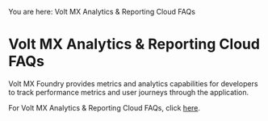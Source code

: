                             

You are here: Volt MX Analytics & Reporting Cloud FAQs

Volt MX  Analytics & Reporting Cloud FAQs
=====================================

Volt MX  Foundry provides metrics and analytics capabilities for developers to track performance metrics and user journeys through the application.

For Volt MX Analytics & Reporting Cloud FAQs, click [here](https://support.hcltechsw.com/csm?id=kb_article&sysparm_article=KB0083583).



